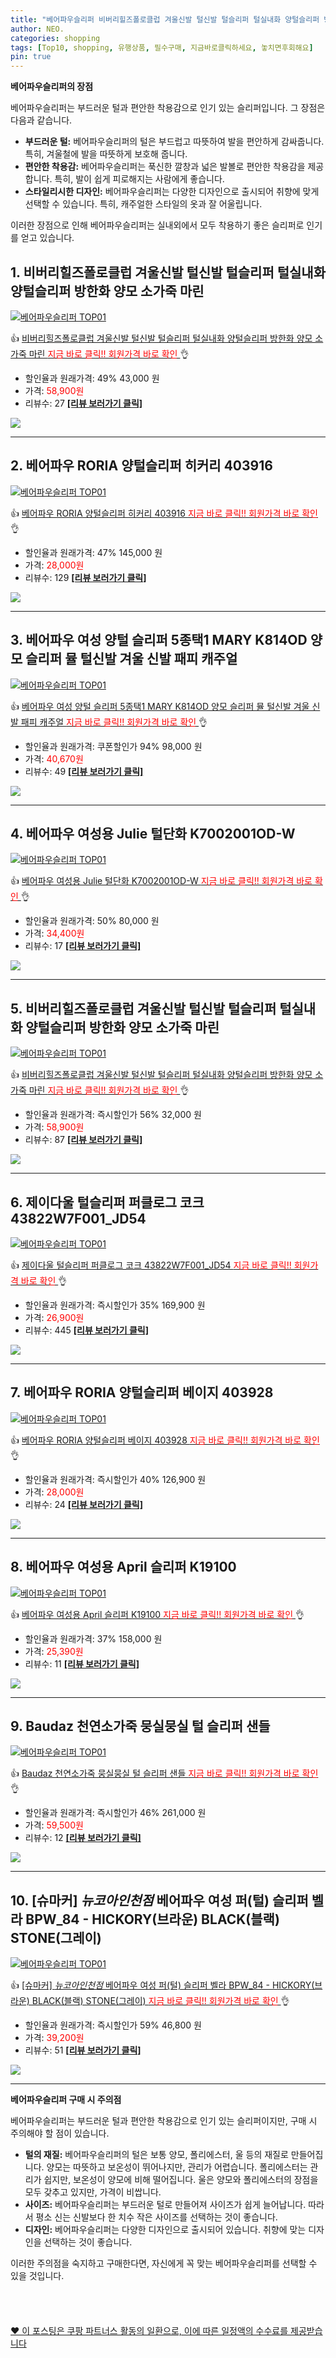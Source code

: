 ```yaml
---
title: "베어파우슬리퍼 비버리힐즈폴로클럽 겨울신발 털신발 털슬리퍼 털실내화 양털슬리퍼 방한화 양모 소가죽 마린 필수 필요 추천 제품 비교 최저 가격 비교 장점 구매 후기 구매평"
author: NEO.
categories: shopping
tags: [Top10, shopping, 유행상품, 필수구매, 지금바로클릭하세요, 놓치면후회해요]
pin: true
---
```

**베어파우슬리퍼의 장점**

베어파우슬리퍼는 부드러운 털과 편안한 착용감으로 인기 있는 슬리퍼입니다. 그 장점은 다음과 같습니다.

* **부드러운 털:** 베어파우슬리퍼의 털은 부드럽고 따뜻하여 발을 편안하게 감싸줍니다. 특히, 겨울철에 발을 따뜻하게 보호해 줍니다.
* **편안한 착용감:** 베어파우슬리퍼는 푹신한 깔창과 넓은 발볼로 편안한 착용감을 제공합니다. 특히, 발이 쉽게 피로해지는 사람에게 좋습니다.
* **스타일리시한 디자인:** 베어파우슬리퍼는 다양한 디자인으로 출시되어 취향에 맞게 선택할 수 있습니다. 특히, 캐주얼한 스타일의 옷과 잘 어울립니다.

이러한 장점으로 인해 베어파우슬리퍼는 실내외에서 모두 착용하기 좋은 슬리퍼로 인기를 얻고 있습니다.

   

## 1. 비버리힐즈폴로클럽 겨울신발 털신발 털슬리퍼 털실내화 양털슬리퍼 방한화 양모 소가죽 마린

[![베어파우슬리퍼 TOP01](https://thumbnail6.coupangcdn.com/thumbnails/remote/490x490ex/image/vendor_inventory/1b73/691859d7521dd3a913a0d4a0e5e639ca4cc4010696288a357b597f223d63.jpg)](https://link.coupang.com/re/AFFSDP?lptag=AF3617701&subid=GithubCoopas&pageKey=7735682605&traceid=V0-153&itemId=20798789258&vendorItemId=88049959061)


👍 [비버리힐즈폴로클럽 겨울신발 털신발 털슬리퍼 털실내화 양털슬리퍼 방한화 양모 소가죽 마린 <font color=red> 지금 바로 클릭!! 회원가격 바로 확인 </font> ](https://link.coupang.com/re/AFFSDP?lptag=AF3617701&subid=GithubCoopas&pageKey=7735682605&traceid=V0-153&itemId=20798789258&vendorItemId=88049959061) 👌 


- 할인율과 원래가격: 49%  43,000   원
- 가격: <span style='color:red'>58,900원</span>
- 리뷰수: 27  [**[리뷰 보러가기 클릭]**](https://link.coupang.com/re/AFFSDP?lptag=AF3617701&subid=GithubCoopas&pageKey=7735682605&traceid=V0-153&itemId=20798789258&vendorItemId=88049959061)

[![](/discount_price.png)](https://link.coupang.com/re/AFFSDP?lptag=AF3617701&subid=GithubCoopas&pageKey=7735682605&traceid=V0-153&itemId=20798789258&vendorItemId=88049959061)

---


   

## 2. 베어파우 RORIA 양털슬리퍼 히커리 403916

[![베어파우슬리퍼 TOP01](https://thumbnail8.coupangcdn.com/thumbnails/remote/490x490ex/image/vendor_inventory/da60/529e28f34450fc2a7da1f7571a64b35adec6610142ae80ed78c6dd4d41c1.jpg)](https://link.coupang.com/re/AFFSDP?lptag=AF3617701&subid=GithubCoopas&pageKey=7678358521&traceid=V0-153&itemId=20502378799&vendorItemId=88082927564)


👍 [베어파우 RORIA 양털슬리퍼 히커리 403916 <font color=red> 지금 바로 클릭!! 회원가격 바로 확인 </font> ](https://link.coupang.com/re/AFFSDP?lptag=AF3617701&subid=GithubCoopas&pageKey=7678358521&traceid=V0-153&itemId=20502378799&vendorItemId=88082927564) 👌 


- 할인율과 원래가격: 47%  145,000   원
- 가격: <span style='color:red'>28,000원</span>
- 리뷰수: 129  [**[리뷰 보러가기 클릭]**](https://link.coupang.com/re/AFFSDP?lptag=AF3617701&subid=GithubCoopas&pageKey=7678358521&traceid=V0-153&itemId=20502378799&vendorItemId=88082927564)

[![](/discount_price.png)](https://link.coupang.com/re/AFFSDP?lptag=AF3617701&subid=GithubCoopas&pageKey=7678358521&traceid=V0-153&itemId=20502378799&vendorItemId=88082927564)

---


   

## 3. 베어파우 여성 양털 슬리퍼 5종택1 MARY K814OD 양모 슬리퍼 뮬 털신발 겨울 신발 패피 캐주얼

[![베어파우슬리퍼 TOP01](https://thumbnail6.coupangcdn.com/thumbnails/remote/490x490ex/image/vendor_inventory/8ed5/ed24d2c08659793398b6e975777cd71b2c472c690dafe6461927fbe6d603.jpg)](https://link.coupang.com/re/AFFSDP?lptag=AF3617701&subid=GithubCoopas&pageKey=6823491125&traceid=V0-153&itemId=16179488441&vendorItemId=83374879549)


👍 [베어파우 여성 양털 슬리퍼 5종택1 MARY K814OD 양모 슬리퍼 뮬 털신발 겨울 신발 패피 캐주얼 <font color=red> 지금 바로 클릭!! 회원가격 바로 확인 </font> ](https://link.coupang.com/re/AFFSDP?lptag=AF3617701&subid=GithubCoopas&pageKey=6823491125&traceid=V0-153&itemId=16179488441&vendorItemId=83374879549) 👌 


- 할인율과 원래가격: 쿠폰할인가 94%  98,000   원
- 가격: <span style='color:red'>40,670원</span>
- 리뷰수: 49  [**[리뷰 보러가기 클릭]**](https://link.coupang.com/re/AFFSDP?lptag=AF3617701&subid=GithubCoopas&pageKey=6823491125&traceid=V0-153&itemId=16179488441&vendorItemId=83374879549)

[![](/discount_price.png)](https://link.coupang.com/re/AFFSDP?lptag=AF3617701&subid=GithubCoopas&pageKey=6823491125&traceid=V0-153&itemId=16179488441&vendorItemId=83374879549)

---


   

## 4. 베어파우 여성용 Julie 털단화 K7002001OD-W

[![베어파우슬리퍼 TOP01](https://thumbnail7.coupangcdn.com/thumbnails/remote/490x490ex/image/retail/images/2458614297786835-9652cadf-887c-448e-b416-670c3b918164.JPG)](https://link.coupang.com/re/AFFSDP?lptag=AF3617701&subid=GithubCoopas&pageKey=6802215816&traceid=V0-153&itemId=16060255568&vendorItemId=83263557553)


👍 [베어파우 여성용 Julie 털단화 K7002001OD-W <font color=red> 지금 바로 클릭!! 회원가격 바로 확인 </font> ](https://link.coupang.com/re/AFFSDP?lptag=AF3617701&subid=GithubCoopas&pageKey=6802215816&traceid=V0-153&itemId=16060255568&vendorItemId=83263557553) 👌 


- 할인율과 원래가격: 50%  80,000   원
- 가격: <span style='color:red'>34,400원</span>
- 리뷰수: 17  [**[리뷰 보러가기 클릭]**](https://link.coupang.com/re/AFFSDP?lptag=AF3617701&subid=GithubCoopas&pageKey=6802215816&traceid=V0-153&itemId=16060255568&vendorItemId=83263557553)

[![](/discount_price.png)](https://link.coupang.com/re/AFFSDP?lptag=AF3617701&subid=GithubCoopas&pageKey=6802215816&traceid=V0-153&itemId=16060255568&vendorItemId=83263557553)

---


   

## 5. 비버리힐즈폴로클럽 겨울신발 털신발 털슬리퍼 털실내화 양털슬리퍼 방한화 양모 소가죽 마린

[![베어파우슬리퍼 TOP01](https://thumbnail9.coupangcdn.com/thumbnails/remote/490x490ex/image/vendor_inventory/b5fb/b2c4e98e71a772c39850239cc5fa15d7e66efb6b85414689989b8e6661b6.jpg)](https://link.coupang.com/re/AFFSDP?lptag=AF3617701&subid=GithubCoopas&pageKey=7735682605&traceid=V0-153&itemId=20798789207&vendorItemId=88049962956)


👍 [비버리힐즈폴로클럽 겨울신발 털신발 털슬리퍼 털실내화 양털슬리퍼 방한화 양모 소가죽 마린 <font color=red> 지금 바로 클릭!! 회원가격 바로 확인 </font> ](https://link.coupang.com/re/AFFSDP?lptag=AF3617701&subid=GithubCoopas&pageKey=7735682605&traceid=V0-153&itemId=20798789207&vendorItemId=88049962956) 👌 


- 할인율과 원래가격: 즉시할인가 56%  32,000   원
- 가격: <span style='color:red'>58,900원</span>
- 리뷰수: 87  [**[리뷰 보러가기 클릭]**](https://link.coupang.com/re/AFFSDP?lptag=AF3617701&subid=GithubCoopas&pageKey=7735682605&traceid=V0-153&itemId=20798789207&vendorItemId=88049962956)

[![](/discount_price.png)](https://link.coupang.com/re/AFFSDP?lptag=AF3617701&subid=GithubCoopas&pageKey=7735682605&traceid=V0-153&itemId=20798789207&vendorItemId=88049962956)

---


   

## 6. 제이다울 털슬리퍼 퍼클로그 코크 43822W7F001_JD54

[![베어파우슬리퍼 TOP01](https://thumbnail7.coupangcdn.com/thumbnails/remote/490x490ex/image/vendor_inventory/7574/f9c70200d62982296647d17dd5d8dcf67552e8e4fbd07026b7189ed939bf.jpg)](https://link.coupang.com/re/AFFSDP?lptag=AF3617701&subid=GithubCoopas&pageKey=7649109535&traceid=V0-153&itemId=20347552477&vendorItemId=87432129999)


👍 [제이다울 털슬리퍼 퍼클로그 코크 43822W7F001_JD54 <font color=red> 지금 바로 클릭!! 회원가격 바로 확인 </font> ](https://link.coupang.com/re/AFFSDP?lptag=AF3617701&subid=GithubCoopas&pageKey=7649109535&traceid=V0-153&itemId=20347552477&vendorItemId=87432129999) 👌 


- 할인율과 원래가격: 즉시할인가 35%  169,900   원
- 가격: <span style='color:red'>26,900원</span>
- 리뷰수: 445  [**[리뷰 보러가기 클릭]**](https://link.coupang.com/re/AFFSDP?lptag=AF3617701&subid=GithubCoopas&pageKey=7649109535&traceid=V0-153&itemId=20347552477&vendorItemId=87432129999)

[![](/discount_price.png)](https://link.coupang.com/re/AFFSDP?lptag=AF3617701&subid=GithubCoopas&pageKey=7649109535&traceid=V0-153&itemId=20347552477&vendorItemId=87432129999)

---


   

## 7. 베어파우 RORIA 양털슬리퍼 베이지 403928

[![베어파우슬리퍼 TOP01](https://thumbnail8.coupangcdn.com/thumbnails/remote/490x490ex/image/vendor_inventory/da60/529e28f34450fc2a7da1f7571a64b35adec6610142ae80ed78c6dd4d41c1.jpg)](https://link.coupang.com/re/AFFSDP?lptag=AF3617701&subid=GithubCoopas&pageKey=7678357349&traceid=V0-153&itemId=20502373386&vendorItemId=88082927519)


👍 [베어파우 RORIA 양털슬리퍼 베이지 403928 <font color=red> 지금 바로 클릭!! 회원가격 바로 확인 </font> ](https://link.coupang.com/re/AFFSDP?lptag=AF3617701&subid=GithubCoopas&pageKey=7678357349&traceid=V0-153&itemId=20502373386&vendorItemId=88082927519) 👌 


- 할인율과 원래가격: 즉시할인가 40%  126,900   원
- 가격: <span style='color:red'>28,000원</span>
- 리뷰수: 24  [**[리뷰 보러가기 클릭]**](https://link.coupang.com/re/AFFSDP?lptag=AF3617701&subid=GithubCoopas&pageKey=7678357349&traceid=V0-153&itemId=20502373386&vendorItemId=88082927519)

[![](/discount_price.png)](https://link.coupang.com/re/AFFSDP?lptag=AF3617701&subid=GithubCoopas&pageKey=7678357349&traceid=V0-153&itemId=20502373386&vendorItemId=88082927519)

---


   

## 8. 베어파우 여성용 April 슬리퍼 K19100

[![베어파우슬리퍼 TOP01](https://thumbnail10.coupangcdn.com/thumbnails/remote/490x490ex/image/retail/images/2022/11/10/20/1/9c23065e-2b6d-42b4-bb14-c63f5d28cc67.jpg)](https://link.coupang.com/re/AFFSDP?lptag=AF3617701&subid=GithubCoopas&pageKey=6909589274&traceid=V0-153&itemId=16647054347&vendorItemId=83831090936)


👍 [베어파우 여성용 April 슬리퍼 K19100 <font color=red> 지금 바로 클릭!! 회원가격 바로 확인 </font> ](https://link.coupang.com/re/AFFSDP?lptag=AF3617701&subid=GithubCoopas&pageKey=6909589274&traceid=V0-153&itemId=16647054347&vendorItemId=83831090936) 👌 


- 할인율과 원래가격: 37%  158,000   원
- 가격: <span style='color:red'>25,390원</span>
- 리뷰수: 11  [**[리뷰 보러가기 클릭]**](https://link.coupang.com/re/AFFSDP?lptag=AF3617701&subid=GithubCoopas&pageKey=6909589274&traceid=V0-153&itemId=16647054347&vendorItemId=83831090936)

[![](/discount_price.png)](https://link.coupang.com/re/AFFSDP?lptag=AF3617701&subid=GithubCoopas&pageKey=6909589274&traceid=V0-153&itemId=16647054347&vendorItemId=83831090936)

---


   

## 9. Baudaz 천연소가죽 뭉실뭉실 털 슬리퍼 샌들

[![베어파우슬리퍼 TOP01](https://thumbnail6.coupangcdn.com/thumbnails/remote/490x490ex/image/vendor_inventory/3ce3/3540ef6df8be3ebb326dde75912faf7adc12bff416417dc711c62f29b41e.png)](https://link.coupang.com/re/AFFSDP?lptag=AF3617701&subid=GithubCoopas&pageKey=7742130339&traceid=V0-153&itemId=20832380016&vendorItemId=87900495414)


👍 [Baudaz 천연소가죽 뭉실뭉실 털 슬리퍼 샌들 <font color=red> 지금 바로 클릭!! 회원가격 바로 확인 </font> ](https://link.coupang.com/re/AFFSDP?lptag=AF3617701&subid=GithubCoopas&pageKey=7742130339&traceid=V0-153&itemId=20832380016&vendorItemId=87900495414) 👌 


- 할인율과 원래가격: 즉시할인가 46%  261,000   원
- 가격: <span style='color:red'>59,500원</span>
- 리뷰수: 12  [**[리뷰 보러가기 클릭]**](https://link.coupang.com/re/AFFSDP?lptag=AF3617701&subid=GithubCoopas&pageKey=7742130339&traceid=V0-153&itemId=20832380016&vendorItemId=87900495414)

[![](/discount_price.png)](https://link.coupang.com/re/AFFSDP?lptag=AF3617701&subid=GithubCoopas&pageKey=7742130339&traceid=V0-153&itemId=20832380016&vendorItemId=87900495414)

---


   

## 10. [슈마커] *뉴코아인천점* 베어파우 여성 퍼(털) 슬리퍼 벨라 BPW_84 - HICKORY(브라운) BLACK(블랙) STONE(그레이)

[![베어파우슬리퍼 TOP01](https://thumbnail8.coupangcdn.com/thumbnails/remote/490x490ex/image/vendor_inventory/d1cc/fdaec19245a9509cd830f5ece49a078c59e75fd3dc7b29265a9963a91f46.jpg)](https://link.coupang.com/re/AFFSDP?lptag=AF3617701&subid=GithubCoopas&pageKey=7745040385&traceid=V0-153&itemId=20847583279&vendorItemId=87915162074)


👍 [[슈마커] *뉴코아인천점* 베어파우 여성 퍼(털) 슬리퍼 벨라 BPW_84 - HICKORY(브라운) BLACK(블랙) STONE(그레이) <font color=red> 지금 바로 클릭!! 회원가격 바로 확인 </font> ](https://link.coupang.com/re/AFFSDP?lptag=AF3617701&subid=GithubCoopas&pageKey=7745040385&traceid=V0-153&itemId=20847583279&vendorItemId=87915162074) 👌 


- 할인율과 원래가격: 즉시할인가 59%  46,800   원
- 가격: <span style='color:red'>39,200원</span>
- 리뷰수: 51  [**[리뷰 보러가기 클릭]**](https://link.coupang.com/re/AFFSDP?lptag=AF3617701&subid=GithubCoopas&pageKey=7745040385&traceid=V0-153&itemId=20847583279&vendorItemId=87915162074)

[![](/discount_price.png)](https://link.coupang.com/re/AFFSDP?lptag=AF3617701&subid=GithubCoopas&pageKey=7745040385&traceid=V0-153&itemId=20847583279&vendorItemId=87915162074)

---
**베어파우슬리퍼 구매 시 주의점**

베어파우슬리퍼는 부드러운 털과 편안한 착용감으로 인기 있는 슬리퍼이지만, 구매 시 주의해야 할 점이 있습니다.

* **털의 재질:** 베어파우슬리퍼의 털은 보통 양모, 폴리에스터, 울 등의 재질로 만들어집니다. 양모는 따뜻하고 보온성이 뛰어나지만, 관리가 어렵습니다. 폴리에스터는 관리가 쉽지만, 보온성이 양모에 비해 떨어집니다. 울은 양모와 폴리에스터의 장점을 모두 갖추고 있지만, 가격이 비쌉니다.
* **사이즈:** 베어파우슬리퍼는 부드러운 털로 만들어져 사이즈가 쉽게 늘어납니다. 따라서 평소 신는 신발보다 한 치수 작은 사이즈를 선택하는 것이 좋습니다.
* **디자인:** 베어파우슬리퍼는 다양한 디자인으로 출시되어 있습니다. 취향에 맞는 디자인을 선택하는 것이 좋습니다.

이러한 주의점을 숙지하고 구매한다면, 자신에게 꼭 맞는 베어파우슬리퍼를 선택할 수 있을 것입니다.<br><br><br><br><br> [ ❤  이 포스팅은 쿠팡 파트너스 활동의 일환으로, 이에 따른 일정액의 수수료를 제공받습니다](https://link.coupang.com/a/bcEFyh)